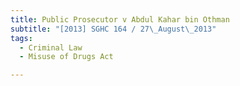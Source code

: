 ```yaml
---
title: Public Prosecutor v Abdul Kahar bin Othman 
subtitle: "[2013] SGHC 164 / 27\_August\_2013"
tags:
  - Criminal Law
  - Misuse of Drugs Act

---
```


